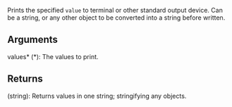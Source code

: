 Prints the specified `value` to terminal or other standard output device. Can be a string, or any other object to be converted into a string before written.


## Arguments
values* (*): The values to print.


## Returns
(string): Returns values in one string; stringifying any objects.

